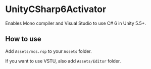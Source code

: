 # UnityCSharp6Activator
Enables Mono compiler and Visual Studio to use C# 6 in Unity 5.5+.

## How to use
Add `Assets/mcs.rsp` to your `Assets` folder.

If you want to use VSTU, also add `Assets/Editor` folder.
